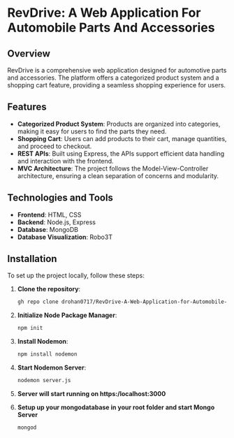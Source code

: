 # RevDrive: A Web Application For Automobile Parts And Accessories

## Overview
RevDrive is a comprehensive web application designed for automotive parts and accessories. The platform offers a categorized product system and a shopping cart feature, providing a seamless shopping experience for users.

## Features
- **Categorized Product System**: Products are organized into categories, making it easy for users to find the parts they need.
- **Shopping Cart**: Users can add products to their cart, manage quantities, and proceed to checkout.
- **REST APIs**: Built using Express, the APIs support efficient data handling and interaction with the frontend.
- **MVC Architecture**: The project follows the Model-View-Controller architecture, ensuring a clean separation of concerns and modularity.

## Technologies and Tools
- **Frontend**: HTML, CSS
- **Backend**: Node.js, Express
- **Database**: MongoDB
- **Database Visualization**: Robo3T

## Installation

To set up the project locally, follow these steps:

1. **Clone the repository**:
   ```sh
   gh repo clone drohan0717/RevDrive-A-Web-Application-for-Automobile-Parts-And-Accessories

2. **Initialize Node Package Manager**:
   ```sh
   npm init
   
3. **Install Nodemon**:
   ```sh
   npm install nodemon

4. **Start Nodemon Server**:
   ```sh
   nodemon server.js

5. **Server will start running on https:/localhost:3000**
   
7. **Setup up your mongodatabase in your root folder and start Mongo Server**
   ```sh
   mongod
